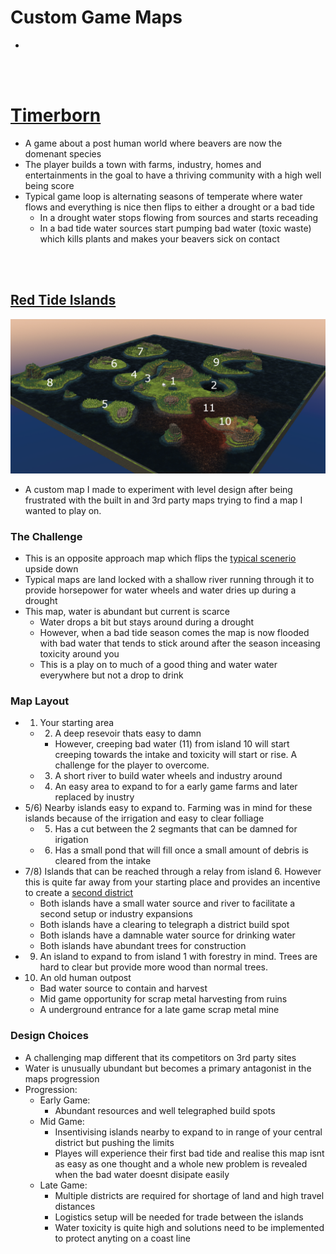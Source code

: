 # Custom Game Maps
* 

<br>
<br>

# [Timerborn](https://store.steampowered.com/app/1062090/Timberborn/)
- A game about a post human world where beavers are now the domenant species
- The player builds a town with farms, industry, homes and entertainments in the goal to have a thriving community with a high well being score
- Typical game loop is alternating seasons of temperate where water flows and everything is nice then flips to either a drought or a bad tide
	- In a drought water stops flowing from sources and starts receading
	- In a bad tide water sources start pumping bad water (toxic waste) which kills plants and makes your beavers sick on contact

<br>
<br>

## [Red Tide Islands](https://mod.io/g/timberborn/m/red-tide-islands)
![Red_Tide_Island](assets/images/Red_Tide_Island.PNG)
- A custom map I made to experiment with level design after being frustrated with the built in and 3rd party maps trying to find a map I wanted to play on.

### The Challenge
- This is an opposite approach map which flips the [typical scenerio](https://timberborn.fandom.com/wiki/Maps) upside down
 - Typical maps are land locked with a shallow river running through it to provide horsepower for water wheels and water dries up during a drought
 - This map, water is abundant but current is scarce
	- Water drops a bit but stays around during a drought
	- However, when a bad tide season comes the map is now flooded with bad water that tends to stick around after the season inceasing toxicity around you
	- This is a play on to much of a good thing and water water everywhere but not a drop to drink

### Map Layout
- 1) Your starting area
	- 2) A deep resevoir thats easy to damn
		- However, creeping bad water (11) from island 10 will start creeping towards the intake and toxicity will start or rise. A challenge for the player to overcome.
	- 3) A short river to build water wheels and industry around
	- 4) An easy area to expand to for a early game farms and later replaced by inustry
- 5/6) Nearby islands easy to expand to. Farming was in mind for these islands because of the irrigation and easy to clear folliage
	- 5) Has a cut between the 2 segmants that can be damned for irigation
	- 6) Has a small pond that will fill once a small amount of debris is cleared from the intake
- 7/8) Islands that can be reached through a relay from island 6. However this is quite far away from your starting place and provides an incentive to create a [second district](https://timberborn.fandom.com/wiki/Districts)
	- Both islands have a small water source and river to facilitate a second setup or industry expansions
	- Both islands have a clearing to telegraph a district build spot
	- Both islands have a damnable water source for drinking water
	- Both islands have abundant trees for construction
- 9) An island to expand to from island 1 with forestry in mind. Trees are hard to clear but provide more wood than normal trees.
- 10) An old human outpost
	- Bad water source to contain and harvest
	- Mid game opportunity for scrap metal harvesting from ruins
	- A underground entrance for a late game scrap metal mine
	
### Design Choices
- A challenging map different that its competitors on 3rd party sites
- Water is unusually ubundant but becomes a primary antagonist in the maps progression
- Progression:
	- Early Game: 
		- Abundant resources and well telegraphed build spots
	- Mid Game: 
		- Insentivising islands nearby to expand to in range of your central district but pushing the limits
		- Playes will experience their first bad tide and realise this map isnt as easy as one thought and a whole new problem is revealed when the bad water doesnt disipate easily
	- Late Game: 
		- Multiple districts are required for shortage of land and high travel distances
		- Logistics setup will be needed for trade between the islands
		- Water toxicity is quite high and solutions need to be implemented to protect anyting on a coast line

